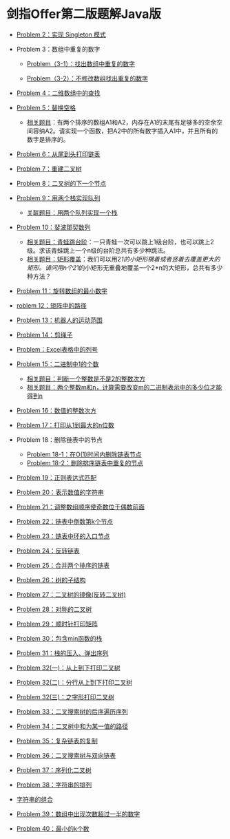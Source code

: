 # 剑指Offer第二版题解Java版

* [Problem 2：实现 Singleton 模式](./src/solution/Singleton.java)

* Problem 3：数组中重复的数字
    * [Problem（3-1）：找出数组中重复的数字](./src/solution/DuplicateNumber0.java)

    * [Problem（3-2）：不修改数组找出重复的数字](./src/solution/DuplicateNumber1.java)
    
* [Problem 4：二维数组中的查找](./src/solution/FindInPartiallySortedMatrix.java)

* [Problem 5：替换空格](./src/solution/ReplaceSpaces.java)
    * [相关题目](./src/solution/CopyAnother.java)：有两个排序的数组A1和A2，内存在A1的末尾有足够多的空余空间容纳A2。请实现一个函数，把A2中的所有数字插入A1中，并且所有的数字是排序的。
    
* [Problem 6：从尾到头打印链表](./src/solution/PrintLinkedList.java)

* [Problem 7：重建二叉树](./src/solution/RebuildBinaryTree.java)

* [Problem 8：二叉树的下一个节点](./src/solution/NextNodeInBinaryTree.java)

* [Problem 9：用两个栈实现队列](./src/solution/TwoStacksQueue.java)
    * [关联题目：用两个队列实现一个栈](./src/solution/TwoQueuesStack.java)
    
* [Problem 10：斐波那契数列](./src/solution/Fibonacci.java)
    * [相关题目：青蛙跳台阶](./src/solution/JumpSteps.java)：一只青蛙一次可以跳上1级台阶，也可以跳上2级。求该青蛙跳上一个n级的台阶总共有多少种跳法。
    * [相关题目：矩形覆盖](./src/solution/RectangleCover.java)：我们可以用2*1的小矩形横着或者竖着去覆盖更大的矩形。请问用n个2*1的小矩形无重叠地覆盖一个2*n的大矩形，总共有多少种方法？
    
* [Problem 11：旋转数组的最小数字](./src/solution/RotatedArray.java)

* [roblem 12：矩阵中的路径](./src/solution/PathInMatrix.java)

* [Problem 13：机器人的运动范围](./src/solution/RobotMove.java)

* [Problem 14：剪绳子](./src/solution/CuttingRope.java)

* [Problem：Excel表格中的列号](./src/solution/ExcelColumnNumber.java)

* [Problem 15：二进制中1的个数](./src/solution/NumOf1InBinary.java)
    * [相关题目：判断一个整数是不是2的整数次方](./src/solution/PowOf2.java)
    * [相关题目：两个整数m和n，计算需要改变m的二进制表示中的多少位才能得到n](./src/solution/ChangeBits.java)
    
* [Problem 16：数值的整数次方](./src/solution/Power.java)

* [Problem 17：打印从1到最大的n位数](./src/solution/Print1ToMaxOfNDigits.java)

* Problem 18：删除链表中的节点
    * [Problem 18-1：在O(1)时间内删除链表节点](./src/solution/DeleteNodeInList.java)
    * [Problem 18-2：删除排序链表中重复的节点](./src/solution/DeleteDuplicatedNode.java)
    
* [Problem 19：正则表达式匹配](./src/solution/RegularExpressionsMatching.java)

* [Problem 20：表示数值的字符串](./src/solution/NumericString.java)

* [Problem 21：调整数组顺序使奇数位于偶数前面](./src/solution/ReorderArray.java)

* [Problem 22：链表中倒数第k个节点](./src/solution/KthNodeFromEnd.java)

* [Problem 23：链表中环的入口节点](./src/solution/EntranceNodeInListLoop.java)

* [Problem 24：反转链表](./src/solution/ReverseLinkedList.java)

* [Problem 25：合并两个排序的链表](./src/solution/MergeSortedList.java)

* [Problem 26：树的子结构](./src/solution/SubstructureInTree.java)

* [Problem 27：二叉树的镜像(反转二叉树)](./src/solution/InvertBinaryTree.java)

* [Problem 28：对称的二叉树](./src/solution/SymmetricalBinaryTree.java)

* [Problem 29：顺时针打印矩阵](./src/solution/PrintMatrix.java)

* [Problem 30：包含min函数的栈](./src/solution/MinInStack.java)

* [Problem 31：栈的压入、弹出序列](./src/solution/StackPushPopOrder.java)

* [Problem 32(一)：从上到下打印二叉树](./src/solution/PrintTreeFromTop2Bottom.java)

* [Problem 32(二)：分行从上到下打印二叉树](./src/solution/PrintTreeInLines.java)

* [Problem 32(三)：之字形打印二叉树](./src/solution/PrintTreeInZigzag.java)

* [Problem 33：二叉搜索树的后序遍历序列](./src/solution/PostOrderOfBST.java)

* [Problem 34：二叉树中和为某一值的路径](./src/solution/PathInTree.java)

* [Problem 35：复杂链表的复制](./src/solution/CopyComplexLinkedList.java)

* [Problem 36：二叉搜索树与双向链表](./src/solution/BinaryTree2List.java)

* [Problem 37：序列化二叉树](./src/solution/SerializeBinaryTree.java)

* [Problem 38：字符串的排列](./src/solution/StringPermutation.java)

* [字符串的组合](./src/solution/Combiantion.java)

* [Problem 39：数组中出现次数超过一半的数字](./src/solution/MoreThanHalf.java)

* [Problem 40：最小的k个数](./src/solution/KLeastNumbers.java)